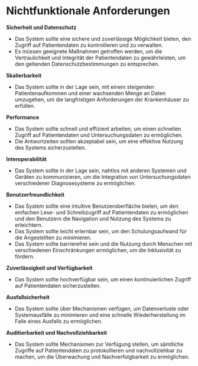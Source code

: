 # Nichtfunktionale Anforderungen

**Sicherheit und Datenschutz**

- Das System sollte eine sichere und zuverlässige Möglichkeit bieten, den Zugriff auf Patientendaten zu kontrollieren und zu verwalten.
- Es müssen geeignete Maßnahmen getroffen werden, um die Vertraulichkeit und Integrität der Patientendaten zu gewährleisten, um den geltenden Datenschutzbestimmungen zu entsprechen.

**Skalierbarkeit**

- Das System sollte in der Lage sein, mit einem steigenden Patientenaufkommen und einer wachsenden Menge an Daten umzugehen, um die langfristigen Anforderungen der Krankenhäuser zu erfüllen.

**Performance**

- Das System sollte schnell und effizient arbeiten, um einen schnellen Zugriff auf Patientendaten und Untersuchungsdaten zu ermöglichen.
- Die Antwortzeiten sollten akzeptabel sein, um eine effektive Nutzung des Systems sicherzustellen.

**Interoperabilität**

- Das System sollte in der Lage sein, nahtlos mit anderen Systemen und Geräten zu kommunizieren, um die Integration von Untersuchungsdaten verschiedener Diagnosesysteme zu ermöglichen.

**Benutzerfreundlichkeit**

- Das System sollte eine intuitive Benutzeroberfläche bieten, um den einfachen Lese- und Schreibzugriff auf Patientendaten zu ermöglichen und den Benutzern die Navigation und Nutzung des Systems zu erleichtern.
- Das System sollte leicht erlernbar sein, um den Schulungsaufwand für die Angestellten zu minimieren.
- Das System sollte barrierefrei sein und die Nutzung durch Menschen mit verschiedenen Einschränkungen ermöglichen, um die Inklusivität zu fördern.

**Zuverlässigkeit und Verfügbarkeit**

- Das System sollte hochverfügbar sein, um einen kontinuierlichen Zugriff auf Patientendaten sicherzustellen.

**Ausfallsicherheit**

- Das System sollte über Mechanismen verfügen, um Datenverluste oder Systemausfälle zu minimieren und eine schnelle Wiederherstellung im Falle eines Ausfalls zu ermöglichen.

**Auditierbarkeit und Nachvollziehbarkeit**

- Das System sollte Mechanismen zur Verfügung stellen, um sämtliche Zugriffe auf Patientendaten zu protokollieren und nachvollziehbar zu machen, um die Überwachung und Nachverfolgbarkeit zu ermöglichen.

